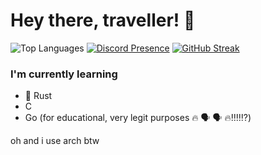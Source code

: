 # Hey there, traveller! 👋

![Top Languages](https://github-readme-stats.vercel.app/api/top-langs/?username=WilliamAnimate&show_icons=true&theme=dark&custom_title=Most%20used%20languages&langs_count=10&layout=compact)
[![Discord Presence](https://lanyard.cnrad.dev/api/1103849536079806545)](https://discord.com/users/1103849536079806545)
[![GitHub Streak](https://streak-stats.demolab.com?user=a-catgirl-dev&theme=catppuccin-mocha)](https://git.io/streak-stats)

### I'm currently learning

- 🦀 Rust
- C
- Go (for educational, very legit purposes 🔥 🗣️ 🗣️ :fire:‼️‼️⁉️)

oh and i use arch btw

